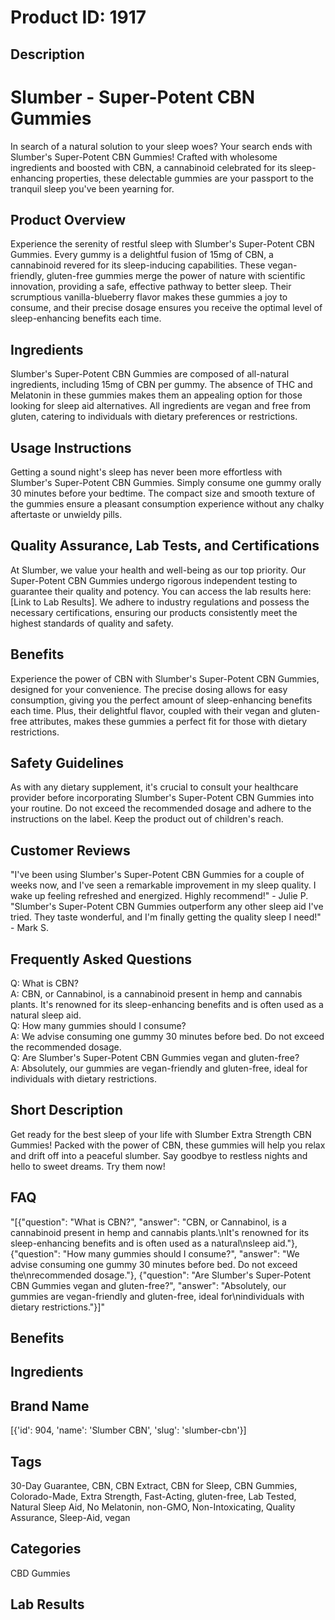 # Product ID: 1917
## Description
<h1>Slumber - Super-Potent CBN Gummies</h1>
<p>In search of a natural solution to your sleep woes? Your search ends with Slumber's Super-Potent CBN Gummies! Crafted with wholesome ingredients and boosted with CBN, a cannabinoid celebrated for its sleep-enhancing properties, these delectable gummies are your passport to the tranquil sleep you've been yearning for.</p>
<h2>Product Overview</h2>
<p>Experience the serenity of restful sleep with Slumber's Super-Potent CBN Gummies. Every gummy is a delightful fusion of 15mg of CBN, a cannabinoid revered for its sleep-inducing capabilities. These vegan-friendly, gluten-free gummies merge the power of nature with scientific innovation, providing a safe, effective pathway to better sleep. Their scrumptious vanilla-blueberry flavor makes these gummies a joy to consume, and their precise dosage ensures you receive the optimal level of sleep-enhancing benefits each time.</p>
<h2>Ingredients</h2>
<p>Slumber's Super-Potent CBN Gummies are composed of all-natural ingredients, including 15mg of CBN per gummy. The absence of THC and Melatonin in these gummies makes them an appealing option for those looking for sleep aid alternatives. All ingredients are vegan and free from gluten, catering to individuals with dietary preferences or restrictions.</p>
<h2>Usage Instructions</h2>
<p>Getting a sound night's sleep has never been more effortless with Slumber's Super-Potent CBN Gummies. Simply consume one gummy orally 30 minutes before your bedtime. The compact size and smooth texture of the gummies ensure a pleasant consumption experience without any chalky aftertaste or unwieldy pills.</p>
<h2>Quality Assurance, Lab Tests, and Certifications</h2>
<p>At Slumber, we value your health and well-being as our top priority. Our Super-Potent CBN Gummies undergo rigorous independent testing to guarantee their quality and potency. You can access the lab results here: [Link to Lab Results]. We adhere to industry regulations and possess the necessary certifications, ensuring our products consistently meet the highest standards of quality and safety.</p>
<h2>Benefits</h2>
<p>Experience the power of CBN with Slumber's Super-Potent CBN Gummies, designed for your convenience. The precise dosing allows for easy consumption, giving you the perfect amount of sleep-enhancing benefits each time. Plus, their delightful flavor, coupled with their vegan and gluten-free attributes, makes these gummies a perfect fit for those with dietary restrictions.</p>
<h2>Safety Guidelines</h2>
<p>As with any dietary supplement, it's crucial to consult your healthcare provider before incorporating Slumber's Super-Potent CBN Gummies into your routine. Do not exceed the recommended dosage and adhere to the instructions on the label. Keep the product out of children's reach.</p>
<h2>Customer Reviews</h2>
<p>"I've been using Slumber's Super-Potent CBN Gummies for a couple of weeks now, and I've seen a remarkable improvement in my sleep quality. I wake up feeling refreshed and energized. Highly recommend!" - Julie P.<br />
"Slumber's Super-Potent CBN Gummies outperform any other sleep aid I've tried. They taste wonderful, and I'm finally getting the quality sleep I need!" - Mark S.</p>
<h2>Frequently Asked Questions</h2>
<p>Q: What is CBN?<br />
A: CBN, or Cannabinol, is a cannabinoid present in hemp and cannabis plants. It's renowned for its sleep-enhancing benefits and is often used as a natural sleep aid.<br />
Q: How many gummies should I consume?<br />
A: We advise consuming one gummy 30 minutes before bed. Do not exceed the recommended dosage.<br />
Q: Are Slumber's Super-Potent CBN Gummies vegan and gluten-free?<br />
A: Absolutely, our gummies are vegan-friendly and gluten-free, ideal for individuals with dietary restrictions.</p>

## Short Description
<p>Get ready for the best sleep of your life with Slumber Extra Strength CBN Gummies! Packed with the power of CBN, these gummies will help you relax and drift off into a peaceful slumber. Say goodbye to restless nights and hello to sweet dreams. Try them now!</p>

## FAQ
"[{\"question\": \"What is CBN?\", \"answer\": \"CBN, or Cannabinol, is a cannabinoid present in hemp and cannabis plants.\\nIt's renowned for its sleep-enhancing benefits and is often used as a natural\\nsleep aid.\"}, {\"question\": \"How many gummies should I consume?\", \"answer\": \"We advise consuming one gummy 30 minutes before bed. Do not exceed the\\nrecommended dosage.\"}, {\"question\": \"Are Slumber's Super-Potent CBN Gummies vegan and gluten-free?\", \"answer\": \"Absolutely, our gummies are vegan-friendly and gluten-free, ideal for\\nindividuals with dietary restrictions.\"}]"
## Benefits

## Ingredients

## Brand Name
[{'id': 904, 'name': 'Slumber CBN', 'slug': 'slumber-cbn'}]
## Tags
30-Day Guarantee, CBN, CBN Extract, CBN for Sleep, CBN Gummies, Colorado-Made, Extra Strength, Fast-Acting, gluten-free, Lab Tested, Natural Sleep Aid, No Melatonin, non-GMO, Non-Intoxicating, Quality Assurance, Sleep-Aid, vegan
## Categories
CBD Gummies
## Lab Results

